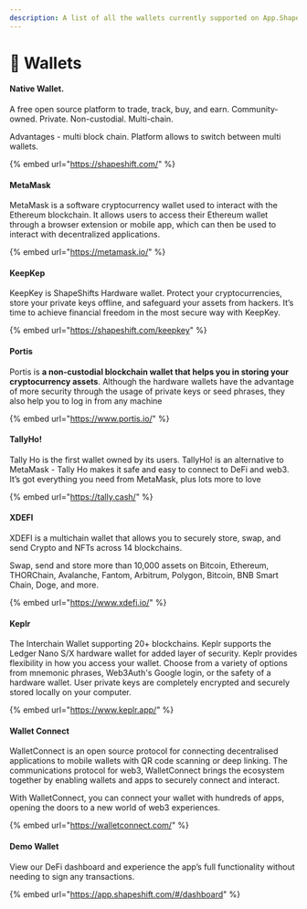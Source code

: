 ```yaml
---
description: A list of all the wallets currently supported on App.ShapeShift.com
---
```


# 👛 Wallets

#### Native Wallet.

A free open source platform to trade, track, buy, and earn. Community-owned. Private. Non-custodial. Multi-chain.

Advantages - multi block chain. Platform allows to switch between multi wallets.

{% embed url="https://shapeshift.com/" %}

#### MetaMask

MetaMask is a software cryptocurrency wallet used to interact with the Ethereum blockchain. It allows users to access their Ethereum wallet through a browser extension or mobile app, which can then be used to interact with decentralized applications.

{% embed url="https://metamask.io/" %}

#### KeepKep

KeepKey is ShapeShifts Hardware wallet. Protect your cryptocurrencies, store your private keys offline, and safeguard your assets from hackers. It’s time to achieve financial freedom in the most secure way with KeepKey.

{% embed url="https://shapeshift.com/keepkey" %}

#### Portis

Portis is **a non-custodial blockchain wallet that helps you in storing your cryptocurrency assets**. Although the hardware wallets have the advantage of more security through the usage of private keys or seed phrases, they also help you to log in from any machine

{% embed url="https://www.portis.io/" %}

#### TallyHo!

Tally Ho is the first wallet owned by its users. TallyHo! is an alternative to MetaMask - Tally Ho makes it safe and easy to connect to DeFi and web3. It’s got everything you need from MetaMask, plus lots more to love

{% embed url="https://tally.cash/" %}

#### XDEFI

XDEFI is a multichain wallet that allows you to securely store, swap, and send Crypto and NFTs across 14 blockchains.

Swap, send and store more than 10,000 assets on Bitcoin, Ethereum, THORChain, Avalanche, Fantom, Arbitrum, Polygon, Bitcoin, BNB Smart Chain, Doge, and more.

{% embed url="https://www.xdefi.io/" %}

#### Keplr

The Interchain Wallet supporting 20+ blockchains. Keplr supports the Ledger Nano S/X hardware wallet for added layer of security. Keplr provides flexibility in how you access your wallet. Choose from a variety of options from mnemonic phrases, Web3Auth's Google login, or the safety of a hardware wallet. User private keys are completely encrypted and securely stored locally on your computer.

{% embed url="https://www.keplr.app/" %}

#### Wallet Connect

WalletConnect is an open source protocol for connecting decentralised applications to mobile wallets with QR code scanning or deep linking. The communications protocol for web3, WalletConnect brings the ecosystem together by enabling wallets and apps to securely connect and interact.

With WalletConnect, you can connect your wallet with hundreds of apps, opening the doors to a new world of web3 experiences.

{% embed url="https://walletconnect.com/" %}

#### Demo Wallet

View our DeFi dashboard and experience the app’s full functionality without needing to sign any transactions.

{% embed url="https://app.shapeshift.com/#/dashboard" %}
